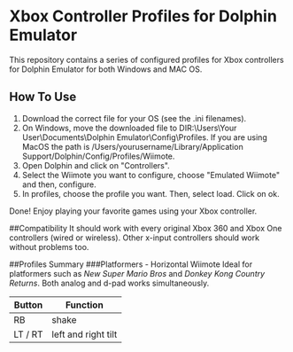 # Xbox Controller Profiles for Dolphin Emulator

This repository contains a series of configured profiles for Xbox controllers for Dolphin Emulator for both Windows and MAC OS.

## How To Use

1. Download the correct file for your OS (see the .ini filenames).
2. On Windows, move the downloaded file to DIR:\Users\Your User\Documents\Dolphin Emulator\Config\Profiles. If you are using MacOS the path is /Users/yourusername/Library/Application Support/Dolphin/Config/Profiles/Wiimote.
3. Open Dolphin and click on "Controllers".
4. Select the Wiimote you want to configure, choose "Emulated Wiimote" and then, configure.
5. In profiles, choose the profile you want. Then, select load. Click on ok.

Done!
Enjoy playing your favorite games using your Xbox controller.

##Compatibility
It should work with every original Xbox 360 and Xbox One controllers (wired or wireless). Other x-input controllers should work without problems too.

##Profiles Summary
###Platformers - Horizontal Wiimote
Ideal for platformers such as *New Super Mario Bros* and *Donkey Kong Country Returns*. Both analog and d-pad works simultaneously.

| Button | Function |
| --- | --- |
| RB | shake |
| LT / RT | left and right tilt |
